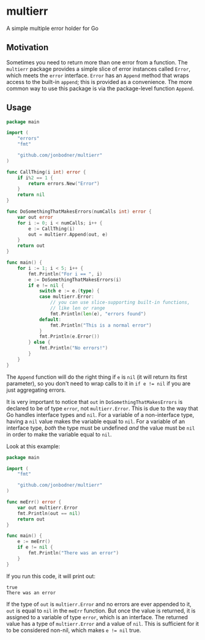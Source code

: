 # multierr
A simple multiple error holder for Go

## Motivation

Sometimes you need to return more than one error from a function. The
`multierr` package provides a simple slice of error instances called
`Error`, which meets the `error` interface. `Error` has an `Append`
method that wraps access to the built-in `append`; this is provided as a
convenience. The more common way to use this package is via the
package-level function `Append`.

## Usage

```go
package main

import (
	"errors"
	"fmt"

	"github.com/jonbodner/multierr"
)

func CallThing(i int) error {
	if i%2 == 1 {
		return errors.New("Error")
	}
	return nil
}

func DoSomethingThatMakesErrors(numCalls int) error {
	var out error
	for i := 0; i < numCalls; i++ {
		e := CallThing(i)
		out = multierr.Append(out, e)
	}
	return out
}

func main() {
	for i := 1; i < 5; i++ {
		fmt.Println("For i == ", i)
		e := DoSomethingThatMakesErrors(i)
		if e != nil {
			switch e := e.(type) {
			case multierr.Error:
				// you can use slice-supporting built-in functions,
				// like len or range
				fmt.Println(len(e), "errors found")
			default:
				fmt.Println("This is a normal error")
			}
			fmt.Println(e.Error())
		} else {
			fmt.Println("No errors!")
		}
	}
}
```

The `Append` function will do the right thing if `e` is `nil` (it will return its first parameter),
so you don't need to wrap calls to it in `if e != nil` if you are just aggregating errors.

It is very important to notice that `out` in `DoSomethingThatMakesErrors` is declared to be of type `error`, not `multierr.Error`. This
is due to the way that Go handles interface types and `nil`. For a variable of a non-interface type, having a `nil` value makes
the variable equal to `nil`. For a variable of an interface type, _both_ the type must be undefined _and_ the value must be `nil`
in order to make the variable equal to `nil`.

Look at this example:

```go
package main

import (
	"fmt"

	"github.com/jonbodner/multierr"
)

func meErr() error {
	var out multierr.Error
	fmt.Println(out == nil)
	return out
}

func main() {
	e := meErr()
	if e != nil {
		fmt.Println("There was an error")
	}
}
```

If you run this code, it will print out:

```
true
There was an error
```

If the type of `out` is `multierr.Error` and no errors are ever appended to it, `out` is equal to `nil` in the `meErr` function. But once the
value is returned, it is assigned to a variable of type `error`, which is an interface. The returned value has a type of `multierr.Error` and a value of `nil`.
This is sufficient for it to be considered non-nil, which makes `e != nil` true.
